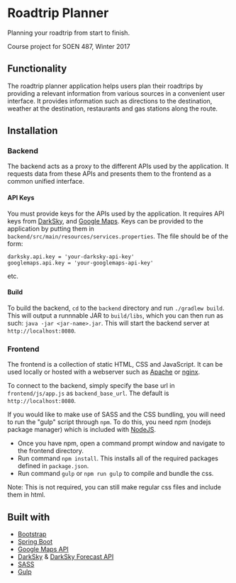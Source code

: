# Roadtrip Planner
Planning your roadtrip from start to finish.

Course project for SOEN 487, Winter 2017

## Functionality
The roadtrip planner application helps users plan their roadtrips by providing a relevant information from various sources in a convenient user interface. It provides information such as directions to the destination, weather at the destination, restaurants and gas stations along the route.

## Installation
### Backend
The backend acts as a proxy to the different APIs used by the application. It requests data from these APIs and presents them to the frontend as a common unified interface.

#### API Keys
You must provide keys for the APIs used by the application. It requires API keys from [DarkSky](https://darksky.net/dev/), and [Google Maps](https://developers.google.com/maps/). Keys can be provided to the application by putting them in `backend/src/main/resources/services.properties`. The file should be of the form:
```
darksky.api.key = 'your-darksky-api-key'
googlemaps.api.key = 'your-googlemaps-api-key'
```
etc.

#### Build
To build the backend, `cd` to the `backend` directory and run `./gradlew build`. This will output a runnnable JAR to `build/libs`, which you can then run as such: `java -jar <jar-name>.jar`. This will start the backend server at `http://localhost:8080`.

### Frontend
The frontend is a collection of static HTML, CSS and JavaScript. It can be used locally or hosted with a webserver such as [Apache](https://httpd.apache.org/) or [nginx](https://www.nginx.com/).

To connect to the backend, simply specify the base url in `frontend/js/app.js` as `backend_base_url`. The default is `http://localhost:8080`.

If you would like to make use of SASS and the CSS bundling, you will need to run the "gulp" script through `npm`.
To do this, you need npm (nodejs package manager) which is included with [NodeJS](https://nodejs.org/en/download/).

 - Once you have npm, open a command prompt window and navigate to the frontend directory. 
 - Run command `npm install`. This installs all of the required packages defined in `package.json`.
 - Run command `gulp` or `npm run gulp` to compile and bundle the css.
 
Note: This is not required, you can still make regular css files and include them in html.

## Built with
 - [Bootstrap](http://getbootstrap.com/)
 - [Spring Boot](http://projects.spring.io/spring-boot/)
 - [Google Maps API](https://developers.google.com/maps/)
 - [DarkSky](https://darksky.net/dev/) & [DarkSky Forecast API](https://github.com/200Puls/darksky-forecast-api)
 - [SASS](http://sass-lang.com/)
 - [Gulp](http://gulpjs.com/)
